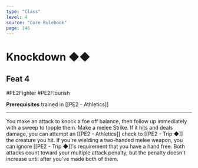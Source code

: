 ```yaml
---
type: "Class"
level: 4
source: "Core Rulebook"
page: 146
---
```

# Knockdown ◆◆
## Feat 4
#PE2Fighter #PE2Flourish 

**Prerequisites** trained in [[PE2 - Athletics]]

---
You make an attack to knock a foe off balance, then follow up immediately with a sweep to topple them. Make a melee Strike. If it hits and deals damage, you can attempt an [[PE2 - Athletics]] check to [[PE2 - Trip ◆]] the creature you hit. If you're wielding a two-handed melee weapon, you can ignore [[PE2 - Trip ◆]]'s requirement that you have a hand free. Both attacks count toward your multiple attack penalty, but the penalty doesn't increase until after you've made both of them.